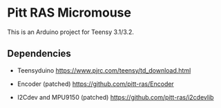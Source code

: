 # Pitt RAS Micromouse

This is an Arduino project for Teensy 3.1/3.2.

## Dependencies

 - Teensyduino <https://www.pjrc.com/teensy/td_download.html>

 - Encoder (patched) <https://github.com/pitt-ras/Encoder>

 - I2Cdev and MPU9150 (patched) <https://github.com/pitt-ras/i2cdevlib>
